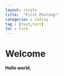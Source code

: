 ```yaml
---
layout: single
title:  "First Posting!"
categories : Coding
tag : [test,test]
toc : ture
---
```


# Welcome

**Hello world**, 